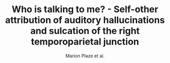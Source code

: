 ---
cat: gaia
subcat: architecture
bestof: false
author: Marion Plaze et al.
title: Who is talking to me? - Self-other attribution of auditory hallucinations and sulcation of the right temporoparietal junction
journal: Schizophrenia Research
year: 2015
type: article
doi: 10.1016/j.schres.2015.10.011
---